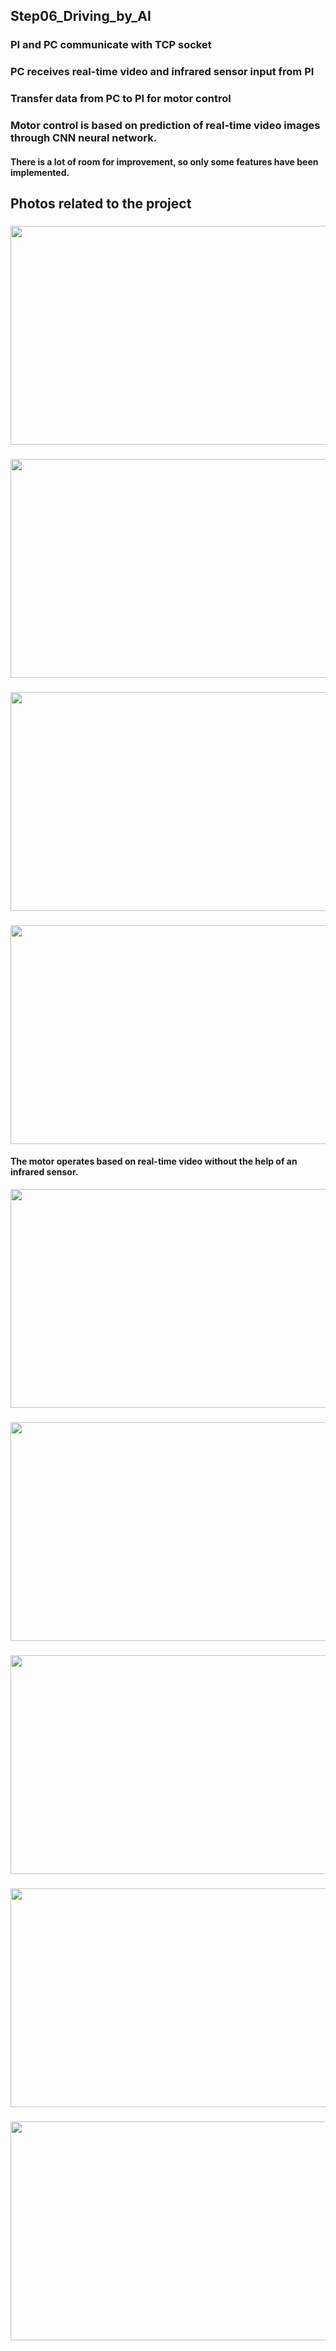 ## Step06_Driving_by_AI
### PI and PC communicate with TCP socket
### PC receives real-time video and infrared sensor input from PI
### Transfer data from PC to PI for motor control
### Motor control is based on prediction of real-time video images through CNN neural network.
#### There is a lot of room for improvement, so only some features have been implemented.


## Photos related to the project
### 
<img src="https://github.com/aworkerJI/202308_AI_Car/assets/59903316/70390bb9-db4a-4b4c-abb7-4c243a365724.gif" width="550" height="350"/>


###
<img src="https://github.com/aworkerJI/202308_AI_Car/assets/59903316/122afc45-eefb-48c9-8015-d832d611dc28.png" width="550" height="350"/>


###
<img src="https://github.com/aworkerJI/202308_AI_Car/assets/59903316/50d9e47c-8aa6-491b-b4d5-2fc6759ef4c8.png" width="550" height="350"/>


###
<img src="https://github.com/aworkerJI/202308_AI_Car/assets/59903316/d9367bb8-110d-4c86-978d-06f3953ea3b5.png" width="550" height="350"/>


#### The motor operates based on real-time video without the help of an infrared sensor.
<img src="https://github.com/aworkerJI/202308_AI_Car/assets/59903316/1bf6c9d1-7854-44d7-aebb-38f4da550cc0.gif" width="550" height="350"/>


###
<img src="https://github.com/aworkerJI/202308_AI_Car/assets/59903316/ce70a7d6-ba43-4eaf-af6d-b55fd9ce9b9c.png" width="550" height="350"/>


###
<img src="https://github.com/aworkerJI/202308_AI_Car/assets/59903316/22bede95-be51-4c81-bf2d-83b1162e4d4b.png" width="550" height="350"/>


###
<img src="https://github.com/aworkerJI/202308_AI_Car/assets/59903316/cb88bfa2-977b-439b-b2b5-152b759fcf88.png" width="550" height="350"/>

###
<img src="https://github.com/aworkerJI/202308_AI_Car/assets/59903316/fa4f6f13-3ce1-492f-975b-f6a0863c20f5.png" width="550" height="350"/>

